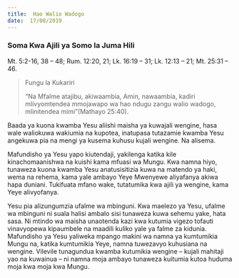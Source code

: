 ```yaml
---
title:  Hao Walio Wadogo
date:  17/08/2019
---
```


### Soma Kwa Ajili ya Somo la Juma Hili
Mt. 5:2-16, 38 – 48; Rum. 12:20, 21; Lk. 16:19 – 31; Lk. 12:13 – 21; Mt. 25:31 – 46.

> <p>Fungu la Kukariri</p>
> “Na Mfalme atajibu, akiwaambia, Amin, nawaambia, kadiri mlivyomtendea mmojawapo wa hao ndugu zangu walio wadogo, mlinitendea mimi”(Mathayo 25:40).

Baada ya kuona kwamba Yesu aliishi maisha ya kuwajali wengine, hasa wale waliokuwa wakiumia na kupotea, inatupasa tutazamie kwamba Yesu angekuwa pia na mengi ya kusema kuhusu kujali wengine. Na alisema.

Mafundisho ya Yesu yapo kiutendaji, yakilenga katika kile kinachomaanishwa na kuishi kama mfuasi wa Mungu. Kwa namna hiyo, tunaweza kuona kwamba Yesu anatusisitizia kuwa na matendo ya haki, wema na rehema, kama yale ambayo Yeye Mwenyewe aliyafanya akiwa hapa duniani. Tukifuata mfano wake, tutatumika kwa ajili ya wengine, kama Yeye alivyofanya.

Yesu pia alizungumzia ufalme wa mbinguni. Kwa maelezo ya Yesu, ufalme wa mbinguni ni suala halisi ambalo sisi tunaweza kuwa sehemu yake, hata sasa. Ni mtindo wa maisha unaotenda kazi kwa kutumia vigezo tofauti vinavyopewa kipaumbele na maadili kuliko yale ya falme za kidunia. Mafundisho ya Yesu yaliweka mpango makini wa namna ya kumtumikia Mungu na, katika kumtumikia Yeye, namna tuwezavyo kuhusiana na wengine. Vilevile tunagundua kwamba kutumikia wengine – kujali mahitaji yao na kuwainua – ni namna moja ambayo tunaweza kuitumia kutoa huduma moja kwa moja kwa Mungu.